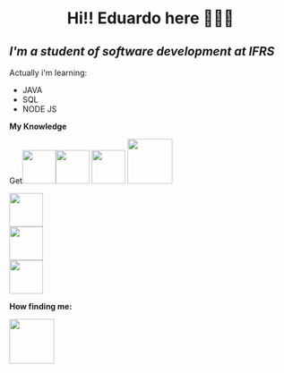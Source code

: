 <h1 align="center">Hi!! Eduardo here 👋😄🌱</h1>
<h2><i>I'm a student of software development at IFRS </i></h2>
<p>Actually i'm learning:<p/>
<ul>
  <li>JAVA</li>
  <li>SQL</li>
  <li>NODE JS</li>
</ul>
<p><b>My Knowledge</b></p>
<p>Get<img src="https://cdn-icons-png.flaticon.com/512/5521/5521880.png height="60px" width="60px"/><a href="https://developer.mozilla.org/en/docs/Web/JavaScript" target="_blank"><img src="https://cdn-icons-png.flaticon.com/512/5968/5968292.png"  height="60px" width="60px" display="inline"></a>
<a href="https://react.dev" target="_blank"><img src="https://cdn-icons-png.flaticon.com/512/760/760457.png"  height="60px" width="60px" display="inline-block"></a>
<a href="https://jquery.com"><img src="https://avatars.githubusercontent.com/u/70142?s=280&v=4" height="80px" width="80px" display="inline"></a><p/>
<a href="https://www.docker.com" target="_blank"><img src="https://cdn-icons-png.flaticon.com/512/5969/5969059.png"  height="60px" width="60px"></a><br/>
<a href="https://git-scm.com"><img src="https://cdn-icons-png.flaticon.com/512/1240/1240970.png" height="60px" width="60px"></a><br/>
<a href="https://www.cprogramming.com"><img src="https://cdn-icons-png.flaticon.com/512/3665/3665923.png" height="60px" width="60px"></a><br/>

<p><b>How finding me:</b></p>
<a href="https://www.linkedin.com/in/eduardo-de-souza-ilha-a0455a186/"><img src="https://cdn-icons-png.flaticon.com/512/174/174857.png" height="80px" width="80px"></a>
 
</div>
